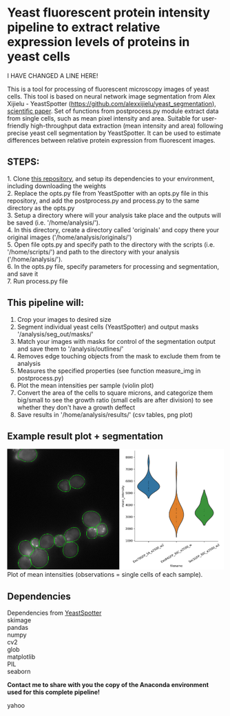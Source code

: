 # Yeast fluorescent protein intensity pipeline to extract relative expression levels of proteins in yeast cells

I HAVE CHANGED A LINE HERE!

This is a tool for processing of fluorescent microscopy images of yeast cells. This tool is based on neural network image segmentation from Alex Xijielu - YeastSpotter (https://github.com/alexxijielu/yeast_segmentation), <a href='https://doi.org/10.1093/bioinformatics/btz402'>scientific paper</a>. Set of functions from postprocess.py module extract data from single cells, such as mean pixel intensity and area.
Suitable for user-friendly high-throughput data extraction (mean intensity and area) following precise yeast cell segmentation by YeastSpotter. It can be used to estimate differences between relative protein expression from fluorescent images.

<h2>STEPS:</h2>
1. Clone <a href='https://github.com/alexxijielu/yeast_segmentation'>this repository</a>, and setup its dependencies to your environment, including downloading the weights<br>
2. Replace the opts.py file from YeastSpotter with an opts.py file in this repository, and add the postprocess.py and process.py to the same directory as the opts.py<br>
3. Setup a directory where will your analysis take place and the outputs will be saved (i.e. '/home/analysis/').<br>
4. In this directory, create a directory called 'originals' and copy there your original images ('/home/analysis/originals/')<br>
5. Open file opts.py and specify path to the directory with the scripts (i.e. '/home/scripts/') and path to the directory with your analysis ('/home/analysis/').<br>
6. In the opts.py file, specify parameters for processing and segmentation, and save it<br>
7. Run process.py file


<h2>This pipeline will:</h2>

1. Crop your images to desired size
2. Segment individual yeast cells (YeastSpotter) and output masks '/analysis/seg_out/masks/'
3. Match your images with masks for control of the segmentation output and save them to '/analysis/outlines/'
4. Removes edge touching objects from the mask to exclude them from te analysis
5. Measures the specified properties (see function measure_img in postprocess.py)
6. Plot the mean intensities per sample (violin plot)
8. Convert the area of the cells to square microns, and categorize them big/small to see the growth ratio (small cells are after division) to see whether they don't have a growth deffect
7. Save results in '/home/analysis/results/' (csv tables, png plot)

<h2>Example result plot + segmentation</h2>
<img src='example_results/outline_plot.png'></img>
Plot of mean intensities (observations = single cells of each sample).

<h2>Dependencies</h2>

Dependencies from <a href='https://github.com/alexxijielu/yeast_segmentation'>YeastSpotter</a><br>
skimage<br>
pandas<br>
numpy<br>
cv2<br>
glob<br>
matplotlib<br>
PIL<br>
seaborn<br>

**Contact me to share with you the copy of the Anaconda environment used for this complete pipeline!**

yahoo